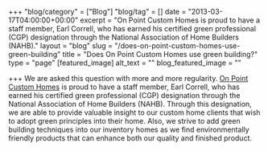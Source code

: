 +++
"blog/category" = ["Blog"]
"blog/tag" = []
date = "2013-03-17T04:00:00+00:00"
excerpt = "On Point Custom Homes is proud to have a staff member, Earl Correll, who has earned his certified green professional (CGP) designation through the National Association of Home Builders (NAHB)."
layout = "blog"
slug = "/does-on-point-custom-homes-use-green-building"
title = "Does On Point Custom Homes use green building?"
type = "page"
[featured_image]
alt_text = ""
blog_featured_image = ""

+++
We are asked this question with more and more regularity. [On Point Custom Homes](https://onpointcustomhomes.com/) is proud to have a staff member, Earl Correll, who has earned his certified green professional (CGP) designation through the National Association of Home Builders (NAHB). Through this designation, we are able to provide valuable insight to our custom home clients that wish to adopt green principles into their home. Also, we strive to add green building techniques into our inventory homes as we find environmentally friendly products that can enhance both our quality and finished product.